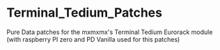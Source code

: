 # Terminal_Tedium_Patches
Pure Data patches  for the mxmxmx's Terminal Tedium Eurorack module 
(with raspberry PI zero and PD Vanilla used for this patches)
